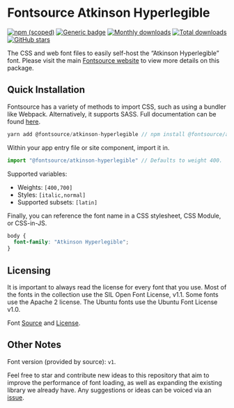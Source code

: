 # Fontsource Atkinson Hyperlegible

[![npm (scoped)](https://img.shields.io/npm/v/@fontsource/atkinson-hyperlegible?color=brightgreen)](https://www.npmjs.com/package/@fontsource/atkinson-hyperlegible) [![Generic badge](https://img.shields.io/badge/fontsource-passing-brightgreen)](https://github.com/fontsource/fontsource) [![Monthly downloads](https://badgen.net/npm/dm/@fontsource/atkinson-hyperlegible)](https://github.com/fontsource/fontsource) [![Total downloads](https://badgen.net/npm/dt/@fontsource/atkinson-hyperlegible)](https://github.com/fontsource/fontsource) [![GitHub stars](https://img.shields.io/github/stars/fontsource/fontsource.svg?style=social&label=Star)](https://github.com/fontsource/fontsource/stargazers)

The CSS and web font files to easily self-host the “Atkinson Hyperlegible” font. Please visit the main [Fontsource website](https://fontsource.org/fonts/atkinson-hyperlegible) to view more details on this package.

## Quick Installation

Fontsource has a variety of methods to import CSS, such as using a bundler like Webpack. Alternatively, it supports SASS. Full documentation can be found [here](https://fontsource.org/docs/introduction).

```javascript
yarn add @fontsource/atkinson-hyperlegible // npm install @fontsource/atkinson-hyperlegible
```

Within your app entry file or site component, import it in.

```javascript
import "@fontsource/atkinson-hyperlegible" // Defaults to weight 400.
```

Supported variables:

- Weights: `[400,700]`
- Styles: `[italic,normal]`
- Supported subsets: `[latin]`

Finally, you can reference the font name in a CSS stylesheet, CSS Module, or CSS-in-JS.

```css
body {
  font-family: "Atkinson Hyperlegible";
}
```

## Licensing

It is important to always read the license for every font that you use.
Most of the fonts in the collection use the SIL Open Font License, v1.1. Some fonts use the Apache 2 license. The Ubuntu fonts use the Ubuntu Font License v1.0.

Font [Source](https://brailleinstitute.org/freefont) and [License](https://www.brailleinstitute.org/wp-content/uploads/2020/11/Atkinson-Hyperlegible-Font-License-2020-1104.pdf).

## Other Notes

Font version (provided by source): `v1`.

Feel free to star and contribute new ideas to this repository that aim to improve the performance of font loading, as well as expanding the existing library we already have. Any suggestions or ideas can be voiced via an [issue](https://github.com/fontsource/fontsource/issues).
